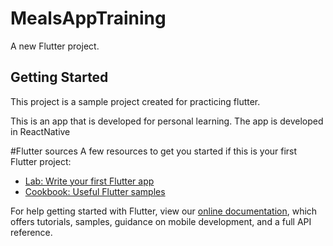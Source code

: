 # MealsAppTraining

A new Flutter project.

## Getting Started

This project is a sample project created for practicing flutter.

This is an app that is developed for personal learning. The app is developed in ReactNative

#Flutter sources
A few resources to get you started if this is your first Flutter project:

- [Lab: Write your first Flutter app](https://flutter.dev/docs/get-started/codelab)
- [Cookbook: Useful Flutter samples](https://flutter.dev/docs/cookbook)

For help getting started with Flutter, view our
[online documentation](https://flutter.dev/docs), which offers tutorials,
samples, guidance on mobile development, and a full API reference.
